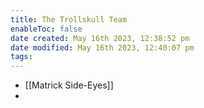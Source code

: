 ```yaml
---
title: The Trollskull Team
enableToc: false
date created: May 16th 2023, 12:38:52 pm
date modified: May 16th 2023, 12:40:07 pm
tags: 
---
```


- [[Matrick Side-Eyes]]
- 
